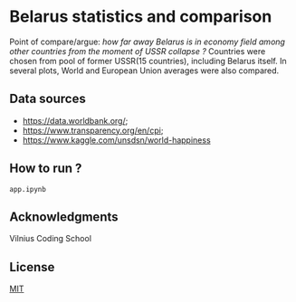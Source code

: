 # Belarus statistics and comparison
Point of compare/argue: *how far away Belarus is in economy field among other countries from the moment of USSR collapse ?*
Countries were chosen from pool of former USSR(15 countries), including Belarus itself.
In several plots, World and European Union averages were also compared.

## Data sources
* https://data.worldbank.org/;
* https://www.transparency.org/en/cpi;
* https://www.kaggle.com/unsdsn/world-happiness

## How to run ?
`app.ipynb`

## Acknowledgments
Vilnius Coding School

## License
[MIT](https://choosealicense.com/licenses/mit/)

